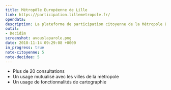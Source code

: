 ```yaml
---
title: Métropôle Européenne de Lille
link: https://participation.lillemetropole.fr/
opendata: 
description: La plateforme de participation citoyenne de la Métropole Européenne de Lille
outil:
- Decidim
screenshot: avouslaparole.png
date: 2018-11-14 09:29:08 +0000
in_progress: true
note-citoyenne: 5
note-decidee: 5
---
```

- Plus de 20 consultations
- Un usage mutualisé avec les villes de la métropole
- Un usage de fonctionnalités de cartographie